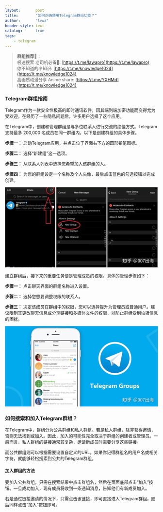 ```yaml
---
layout:       post
title:        "如何正确使用Telegram群组功能？"
author:       "lvwa"
header-style: text
catalog:      true
tags:
    - telegram
---
```


>**群组推荐**🌟：<br/>
极速搜索 老司机必备🔞:  [https://t.me/lawapro](https://t.me/lawapro) <br/>
你不知道的冷知识:  [https://t.me/knowledge1024](https://t.me/knowledge1024) <br/>
高画质动漫分享 Anime share:  [https://t.me/YXHMd](https://t.me/knowledge1024) <br/>

### Telegram群组指南
Telegram作为一款安全性极高的即时通讯软件，因其端到端加密功能而变得尤为受欢迎。在经历了一些隐私问题后，许多用户选择了这个应用。

在Telegram中，创建和管理群组是与多位联系人进行交流的绝佳方式。Telegram支持最多 200,000 名成员在同一群组内，以下是创建群组的具体步骤。

**步骤一：** 启动Telegram应用，并点击位于界面右下方的圆形铅笔图标。

**步骤二：** 选择“新建组”这一选项。

**步骤三：** 从联系人列表中选择您希望加入该群组的人。

**步骤四：** 为您的群组设定一个名称及个人头像，最后点击蓝色的勾选按钮以完成创建。

![image](/img/2025-04-07/article_2025-04-07_144526_telegramwh_img1.jpg)

建立群组后，接下来的重要任务便是管理成员的权限。具体的管理步骤如下：

**步骤一：** 点击聊天界面的群组名称进入设置。

**步骤二：** 选择您想要调整权限的联系人。

**步骤三：** 决定该成员在群组中的权限，您可以选择提升为管理员或普通用户。建议限制其更改聊天信息或分享链接和多媒体文件的权限，以防止群组受到垃圾信息的困扰。

![image](/img/2025-04-07/article_2025-04-07_144526_telegramwh_img2.jpg)

### 如何搜索和加入Telegram群组？
在Telegram中，群组分为公共群组和私人群组。若是私人群组，除非获得邀请，否则无法找到或加入。因此，加入的可能性完全取决于群组的创建者或管理员。一般而言，私人群组的链接通常较复杂，邀请新成员时需要分享这些链接。

而公共群组则可以根据需要设置自定义的URL。如果你记得群组名的用户名或相关字符，就能够轻松搜索到公共的Telegram群组。

#### 加入群组的方法
要加入公共群组，只需在搜索结果中点击群组名，然后在页面底部点击“加入”按钮。一旦成功加入，现有成员将收到一条通知消息，告知他们有新成员加入。

若是通过链接邀请的情况下，只需点击该链接，即可直接进入Telegram群组，随后同样点击“加入”按钮即可。